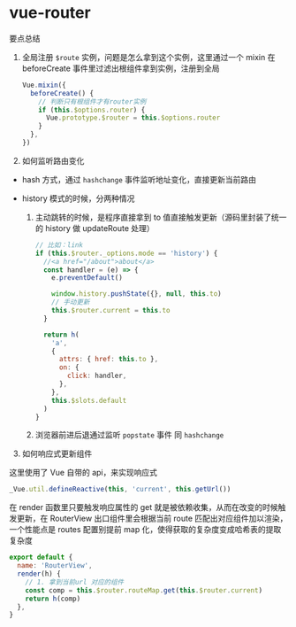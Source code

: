 # vue-router

要点总结

1. 全局注册 `$route` 实例，问题是怎么拿到这个实例，这里通过一个 mixin 在 beforeCreate 事件里过滤出根组件拿到实例，注册到全局

   ```js
   Vue.mixin({
     beforeCreate() {
       // 判断只有根组件才有router实例
       if (this.$options.router) {
         Vue.prototype.$router = this.$options.router
       }
     },
   })
   ```

2. 如何监听路由变化

- hash 方式，通过 `hashchange` 事件监听地址变化，直接更新当前路由
- history 模式的时候，分两种情况

  1.  主动跳转的时候，是程序直接拿到 to 值直接触发更新（源码里封装了统一的 history 做 updateRoute 处理）

      ```js
      // 比如：link
      if (this.$router._options.mode == 'history') {
        //<a href="/about">about</a>
        const handler = (e) => {
          e.preventDefault()

          window.history.pushState({}, null, this.to)
          // 手动更新
          this.$router.current = this.to
        }

        return h(
          'a',
          {
            attrs: { href: this.to },
            on: {
              click: handler,
            },
          },
          this.$slots.default
        )
      }
      ```

  2.  浏览器前进后退通过监听 `popstate` 事件 同 `hashchange`

3. 如何响应式更新组件

这里使用了 Vue 自带的 api，来实现响应式

```js
_Vue.util.defineReactive(this, 'current', this.getUrl())
```

在 render 函数里只要触发响应属性的 get 就是被依赖收集，从而在改变的时候触发更新，在 RouterView 出口组件里会根据当前 route 匹配出对应组件加以渲染，一个性能点是 routes 配置别提前 map 化，使得获取的复杂度变成哈希表的提取复杂度

```js
export default {
  name: 'RouterView',
  render(h) {
    // 1. 拿到当前url 对应的组件
    const comp = this.$router.routeMap.get(this.$router.current)
    return h(comp)
  },
}
```
